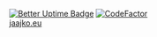 [![Better Uptime Badge](https://betteruptime.com/status-badges/v1/monitor/crjt.svg)](https://status.jaajko.eu) [![CodeFactor](https://www.codefactor.io/repository/github/jaajko/website/badge)](https://www.codefactor.io/repository/github/jaajko/website)<br>
<a href="https://jaajko.eu">jaajko.eu</a>
<!-- [![Crowdin](https://badges.crowdin.net/jaajkos-website/localized.svg)](https://crowdin.com/project/jaajkos-website) -->
